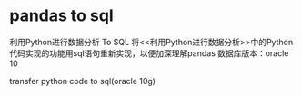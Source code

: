 # pandas to sql
利用Python进行数据分析 To SQL
将<<利用Python进行数据分析>>中的Python代码实现的功能用sql语句重新实现，以便加深理解pandas
数据库版本：oracle 10

<Python for Data Analysis>
  transfer python code to sql(oracle 10g)
